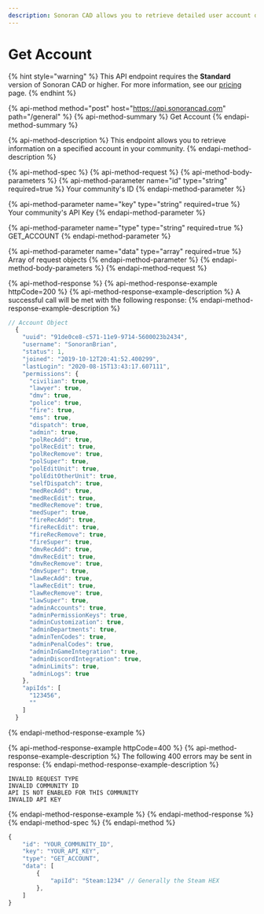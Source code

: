 ```yaml
---
description: Sonoran CAD allows you to retrieve detailed user account data via API.
---
```


# Get Account

{% hint style="warning" %}
This API endpoint requires the **Standard** version of Sonoran CAD or higher. For more information, see our [pricing ](../../../../pricing/faq/)page.
{% endhint %}

{% api-method method="post" host="https://api.sonorancad.com" path="/general" %}
{% api-method-summary %}
Get Account
{% endapi-method-summary %}

{% api-method-description %}
This endpoint allows you to retrieve information on a specified account in your community.
{% endapi-method-description %}

{% api-method-spec %}
{% api-method-request %}
{% api-method-body-parameters %}
{% api-method-parameter name="id" type="string" required=true %}
Your community's ID
{% endapi-method-parameter %}

{% api-method-parameter name="key" type="string" required=true %}
Your community's API Key
{% endapi-method-parameter %}

{% api-method-parameter name="type" type="string" required=true %}
GET\_ACCOUNT
{% endapi-method-parameter %}

{% api-method-parameter name="data" type="array" required=true %}
Array of request objects
{% endapi-method-parameter %}
{% endapi-method-body-parameters %}
{% endapi-method-request %}

{% api-method-response %}
{% api-method-response-example httpCode=200 %}
{% api-method-response-example-description %}
A successful call will be met with the following response:
{% endapi-method-response-example-description %}

```javascript
// Account Object
  {
    "uuid": "91de0ce8-c571-11e9-9714-5600023b2434",
    "username": "SonoranBrian",
    "status": 1,
    "joined": "2019-10-12T20:41:52.400299",
    "lastLogin": "2020-08-15T13:43:17.607111",
    "permissions": {
      "civilian": true,
      "lawyer": true,
      "dmv": true,
      "police": true,
      "fire": true,
      "ems": true,
      "dispatch": true,
      "admin": true,
      "polRecAdd": true,
      "polRecEdit": true,
      "polRecRemove": true,
      "polSuper": true,
      "polEditUnit": true,
      "polEditOtherUnit": true,
      "selfDispatch": true,
      "medRecAdd": true,
      "medRecEdit": true,
      "medRecRemove": true,
      "medSuper": true,
      "fireRecAdd": true,
      "fireRecEdit": true,
      "fireRecRemove": true,
      "fireSuper": true,
      "dmvRecAdd": true,
      "dmvRecEdit": true,
      "dmvRecRemove": true,
      "dmvSuper": true,
      "lawRecAdd": true,
      "lawRecEdit": true,
      "lawRecRemove": true,
      "lawSuper": true,
      "adminAccounts": true,
      "adminPermissionKeys": true,
      "adminCustomization": true,
      "adminDepartments": true,
      "adminTenCodes": true,
      "adminPenalCodes": true,
      "adminInGameIntegration": true,
      "adminDiscordIntegration": true,
      "adminLimits": true,
      "adminLogs": true
    },
    "apiIds": [
      "123456",
      ""
    ]
  }
```
{% endapi-method-response-example %}

{% api-method-response-example httpCode=400 %}
{% api-method-response-example-description %}
The following 400 errors may be sent in response:
{% endapi-method-response-example-description %}

```http
INVALID REQUEST TYPE
INVALID COMMUNITY ID
API IS NOT ENABLED FOR THIS COMMUNITY
INVALID API KEY
```
{% endapi-method-response-example %}
{% endapi-method-response %}
{% endapi-method-spec %}
{% endapi-method %}

```javascript
{
    "id": "YOUR_COMMUNITY_ID",
    "key": "YOUR_API_KEY",
    "type": "GET_ACCOUNT",
    "data": [
        {
            "apiId": "Steam:1234" // Generally the Steam HEX
        },
    ]
}
```

